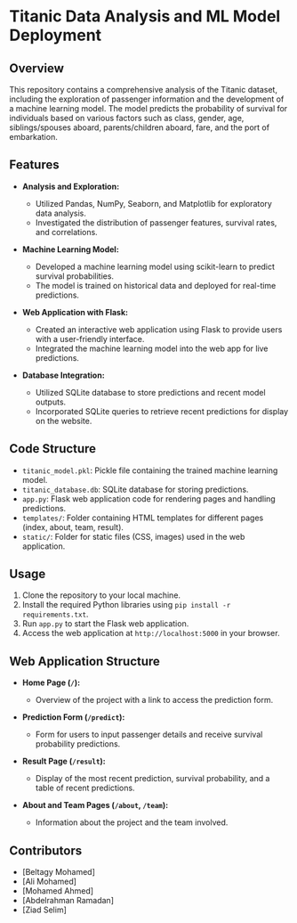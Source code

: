 # Titanic Data Analysis and ML Model Deployment

## Overview

This repository contains a comprehensive analysis of the Titanic dataset, including the exploration of passenger information and the development of a machine learning model. The model predicts the probability of survival for individuals based on various factors such as class, gender, age, siblings/spouses aboard, parents/children aboard, fare, and the port of embarkation.

## Features

- **Analysis and Exploration:**
  - Utilized Pandas, NumPy, Seaborn, and Matplotlib for exploratory data analysis.
  - Investigated the distribution of passenger features, survival rates, and correlations.

- **Machine Learning Model:**
  - Developed a machine learning model using scikit-learn to predict survival probabilities.
  - The model is trained on historical data and deployed for real-time predictions.

- **Web Application with Flask:**
  - Created an interactive web application using Flask to provide users with a user-friendly interface.
  - Integrated the machine learning model into the web app for live predictions.

- **Database Integration:**
  - Utilized SQLite database to store predictions and recent model outputs.
  - Incorporated SQLite queries to retrieve recent predictions for display on the website.

## Code Structure

- `titanic_model.pkl`: Pickle file containing the trained machine learning model.
- `titanic_database.db`: SQLite database for storing predictions.
- `app.py`: Flask web application code for rendering pages and handling predictions.
- `templates/`: Folder containing HTML templates for different pages (index, about, team, result).
- `static/`: Folder for static files (CSS, images) used in the web application.

## Usage

1. Clone the repository to your local machine.
2. Install the required Python libraries using `pip install -r requirements.txt`.
3. Run `app.py` to start the Flask web application.
4. Access the web application at `http://localhost:5000` in your browser.

## Web Application Structure

- **Home Page (`/`):**
  - Overview of the project with a link to access the prediction form.

- **Prediction Form (`/predict`):**
  - Form for users to input passenger details and receive survival probability predictions.

- **Result Page (`/result`):**
  - Display of the most recent prediction, survival probability, and a table of recent predictions.

- **About and Team Pages (`/about`, `/team`):**
  - Information about the project and the team involved.

## Contributors

- [Beltagy Mohamed]
- [Ali Mohamed]
- [Mohamed Ahmed]
- [Abdelrahman Ramadan]
- [Ziad Selim]
